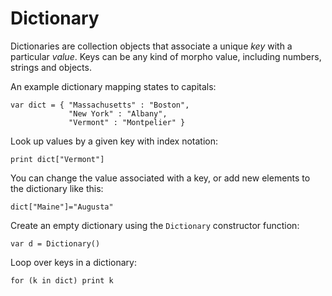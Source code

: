 [comment]: # (Dictionary help)
[version]: # (0.5)

# Dictionary
[tag]: # (Dictionary)

Dictionaries are collection objects that associate a unique *key* with a particular *value*. Keys can be any kind of morpho value, including numbers, strings and objects.

An example dictionary mapping states to capitals:

    var dict = { "Massachusetts" : "Boston",
                 "New York" : "Albany",
                 "Vermont" : "Montpelier" }

Look up values by a given key with index notation:

    print dict["Vermont"]

You can change the value associated with a key, or add new elements to the dictionary like this:

    dict["Maine"]="Augusta"

Create an empty dictionary using the `Dictionary` constructor function:

    var d = Dictionary()

Loop over keys in a dictionary:

    for (k in dict) print k
